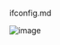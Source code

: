 ifconfig.md

![image](https://user-images.githubusercontent.com/112669045/198160043-0939e9a4-3cf6-4c42-a214-0c44fdd3f23e.png)

